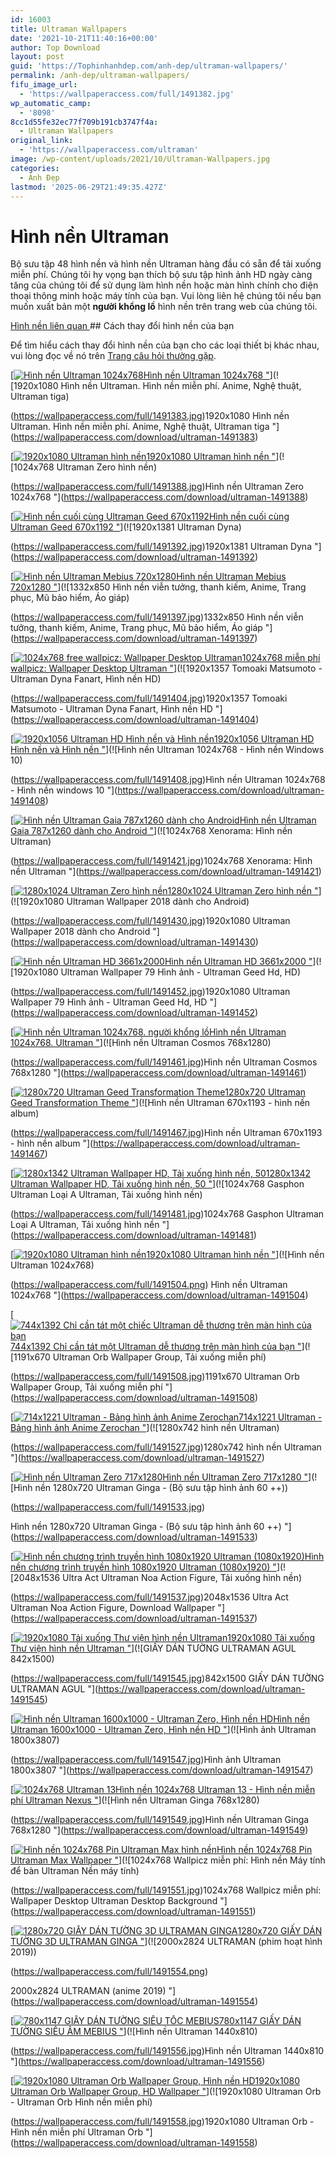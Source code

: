 ```yaml
---
id: 16003
title: Ultraman Wallpapers
date: '2021-10-21T11:40:16+00:00'
author: Top Download
layout: post
guid: 'https://Tophinhanhdep.com/anh-dep/ultraman-wallpapers/'
permalink: /anh-dep/ultraman-wallpapers/
fifu_image_url:
  - 'https://wallpaperaccess.com/full/1491382.jpg'
wp_automatic_camp:
  - '8098'
8cc1d55fe32ec77f709b191cb3747f4a:
  - Ultraman Wallpapers
original_link:
  - 'https://wallpaperaccess.com/ultraman'
image: /wp-content/uploads/2021/10/Ultraman-Wallpapers.jpg
categories:
  - Ảnh Đẹp
lastmod: '2025-06-29T21:49:35.427Z'
---
```

# Hình nền Ultraman

Bộ sưu tập 48 hình nền và hình nền Ultraman hàng đầu có sẵn để tải xuống miễn phí. Chúng tôi hy vọng bạn thích bộ sưu tập hình ảnh HD ngày càng tăng của chúng tôi để sử dụng làm hình nền hoặc màn hình chính cho điện thoại thông minh hoặc máy tính của bạn. Vui lòng liên hệ chúng tôi nếu bạn muốn xuất bản một **người khổng lồ** hình nền trên trang web của chúng tôi.

[Hình nền liên quan ](#related) ## Cách thay đổi hình nền của bạn

Để tìm hiểu cách thay đổi hình nền của bạn cho các loại thiết bị khác nhau, vui lòng đọc về nó trên [Trang câu hỏi thường gặp](https://tophinhanhdep.com/faq/).

  
[[![Hình nền Ultraman 1024x768](https://wallpaperaccess.com/full/1491382.jpg)Hình nền Ultraman 1024x768 "](https://wallpaperaccess.com/download/ultraman-1491382)](![1920x1080 Hình nền Ultraman.  Hình nền miễn phí.  Anime, Nghệ thuật, Ultraman tiga)

(https://wallpaperaccess.com/full/1491383.jpg)1920x1080 Hình nền Ultraman. Hình nền miễn phí. Anime, Nghệ thuật, Ultraman tiga "](https://wallpaperaccess.com/download/ultraman-1491383)

[[![1920x1080 Ultraman hình nền](https://wallpaperaccess.com/full/1491385.jpg)1920x1080 Ultraman hình nền "](https://wallpaperaccess.com/download/ultraman-1491385)](![1024x768 Ultraman Zero hình nền)

(https://wallpaperaccess.com/full/1491388.jpg)Hình nền Ultraman Zero 1024x768 "](https://wallpaperaccess.com/download/ultraman-1491388)

[[![Hình nền cuối cùng Ultraman Geed 670x1192](https://wallpaperaccess.com/full/1491389.jpg)Hình nền cuối cùng Ultraman Geed 670x1192 "](https://wallpaperaccess.com/download/ultraman-1491389)](![1920x1381 Ultraman Dyna)

(https://wallpaperaccess.com/full/1491392.jpg)1920x1381 Ultraman Dyna "](https://wallpaperaccess.com/download/ultraman-1491392)

[[![Hình nền Ultraman Mebius 720x1280](https://wallpaperaccess.com/full/1491394.jpg)Hình nền Ultraman Mebius 720x1280 "](https://wallpaperaccess.com/download/ultraman-1491394)](![1332x850 Hình nền viễn tưởng, thanh kiếm, Anime, Trang phục, Mũ bảo hiểm, Áo giáp)

(https://wallpaperaccess.com/full/1491397.jpg)1332x850 Hình nền viễn tưởng, thanh kiếm, Anime, Trang phục, Mũ bảo hiểm, Áo giáp "](https://wallpaperaccess.com/download/ultraman-1491397)

[[![1024x768 free wallpicz: Wallpaper Desktop Ultraman](https://wallpaperaccess.com/full/1491402.jpg)1024x768 miễn phí wallpicz: Wallpaper Desktop Ultraman "](https://wallpaperaccess.com/download/ultraman-1491402)](![1920x1357 Tomoaki Matsumoto - Ultraman Dyna Fanart, Hình nền HD)

(https://wallpaperaccess.com/full/1491404.jpg)1920x1357 Tomoaki Matsumoto - Ultraman Dyna Fanart, Hình nền HD "](https://wallpaperaccess.com/download/ultraman-1491404)

[[![1920x1056 Ultraman HD Hình nền và Hình nền](https://wallpaperaccess.com/full/1491407.jpg)1920x1056 Ultraman HD Hình nền và Hình nền "](https://wallpaperaccess.com/download/ultraman-1491407)](![Hình nền Ultraman 1024x768 - Hình nền Windows 10)

(https://wallpaperaccess.com/full/1491408.jpg)Hình nền Ultraman 1024x768 - Hình nền windows 10 "](https://wallpaperaccess.com/download/ultraman-1491408)

[[![Hình nền Ultraman Gaia 787x1260 dành cho Android](https://wallpaperaccess.com/full/1491417.jpg)Hình nền Ultraman Gaia 787x1260 dành cho Android "](https://wallpaperaccess.com/download/ultraman-1491417)](![1024x768 Xenorama: Hình nền Ultraman)

(https://wallpaperaccess.com/full/1491421.jpg)1024x768 Xenorama: Hình nền Ultraman "](https://wallpaperaccess.com/download/ultraman-1491421)

[[![1280x1024 Ultraman Zero hình nền](https://wallpaperaccess.com/full/1491428.jpg)1280x1024 Ultraman Zero hình nền "](https://wallpaperaccess.com/download/ultraman-1491428)](![1920x1080 Ultraman Wallpaper 2018 dành cho Android)

(https://wallpaperaccess.com/full/1491430.jpg)1920x1080 Ultraman Wallpaper 2018 dành cho Android "](https://wallpaperaccess.com/download/ultraman-1491430)

[[![Hình nền Ultraman HD 3661x2000](https://wallpaperaccess.com/full/1491446.jpg)Hình nền Ultraman HD 3661x2000 "](https://wallpaperaccess.com/download/ultraman-1491446)](![1920x1080 Ultraman Wallpaper 79 Hình ảnh - Ultraman Geed Hd, HD)

(https://wallpaperaccess.com/full/1491452.jpg)1920x1080 Ultraman Wallpaper 79 Hình ảnh - Ultraman Geed Hd, HD "](https://wallpaperaccess.com/download/ultraman-1491452)

[[![Hình nền Ultraman 1024x768.  người khổng lồ](https://wallpaperaccess.com/full/1491457.jpg)Hình nền Ultraman 1024x768. Ultraman "](https://wallpaperaccess.com/download/ultraman-1491457)](![Hình nền Ultraman Cosmos 768x1280)

(https://wallpaperaccess.com/full/1491461.jpg)Hình nền Ultraman Cosmos 768x1280 "](https://wallpaperaccess.com/download/ultraman-1491461)

[[![1280x720 Ultraman Geed Transformation Theme](https://wallpaperaccess.com/full/1491463.jpg)1280x720 Ultraman Geed Transformation Theme "](https://wallpaperaccess.com/download/ultraman-1491463)](![Hình nền Ultraman 670x1193 - hình nền album)

(https://wallpaperaccess.com/full/1491467.jpg)Hình nền Ultraman 670x1193 - hình nền album "](https://wallpaperaccess.com/download/ultraman-1491467)

[[![1280x1342 Ultraman Wallpaper HD, Tải xuống hình nền, 50](https://wallpaperaccess.com/full/1491473.jpg)1280x1342 Ultraman Wallpaper HD, Tải xuống hình nền, 50 "](https://wallpaperaccess.com/download/ultraman-1491473)](![1024x768 Gasphon Ultraman Loại A Ultraman, Tải xuống hình nền)

(https://wallpaperaccess.com/full/1491481.jpg)1024x768 Gasphon Ultraman Loại A Ultraman, Tải xuống hình nền "](https://wallpaperaccess.com/download/ultraman-1491481)

[[![1920x1080 Ultraman hình nền](https://wallpaperaccess.com/full/1491486.jpg)1920x1080 Ultraman hình nền "](https://wallpaperaccess.com/download/ultraman-1491486)](![Hình nền Ultraman 1024x768)

(https://wallpaperaccess.com/full/1491504.png) Hình nền Ultraman 1024x768 "](https://wallpaperaccess.com/download/ultraman-1491504)

[[![744x1392 Chỉ cần tát một chiếc Ultraman dễ thương trên màn hình của bạn](https://wallpaperaccess.com/full/353970.jpg)744x1392 Chỉ cần tát một Ultraman dễ thương trên màn hình của bạn "](https://wallpaperaccess.com/download/ultraman-353970)](![1191x670 Ultraman Orb Wallpaper Group, Tải xuống miễn phí)

(https://wallpaperaccess.com/full/1491508.jpg)1191x670 Ultraman Orb Wallpaper Group, Tải xuống miễn phí "](https://wallpaperaccess.com/download/ultraman-1491508)

[[![714x1221 Ultraman - Bảng hình ảnh Anime Zerochan](https://wallpaperaccess.com/full/1491517.jpg)714x1221 Ultraman - Bảng hình ảnh Anime Zerochan "](https://wallpaperaccess.com/download/ultraman-1491517)](![1280x742 hình nền Ultraman)

(https://wallpaperaccess.com/full/1491527.jpg)1280x742 hình nền Ultraman "](https://wallpaperaccess.com/download/ultraman-1491527)

[[![Hình nền Ultraman Zero 717x1280](https://wallpaperaccess.com/full/1491532.jpg)Hình nền Ultraman Zero 717x1280 "](https://wallpaperaccess.com/download/ultraman-1491532)](![Hình nền 1280x720 Ultraman Ginga - (Bộ sưu tập hình ảnh 60 ++))

(https://wallpaperaccess.com/full/1491533.jpg)

Hình nền 1280x720 Ultraman Ginga - (Bộ sưu tập hình ảnh 60 ++) "](https://wallpaperaccess.com/download/ultraman-1491533)

[[![Hình nền chương trình truyền hình 1080x1920 Ultraman (1080x1920)](https://wallpaperaccess.com/full/1491535.jpg)Hình nền chương trình truyền hình 1080x1920 Ultraman (1080x1920) "](https://wallpaperaccess.com/download/ultraman-1491535)](![2048x1536 Ultra Act Ultraman Noa Action Figure, Tải xuống hình nền)

(https://wallpaperaccess.com/full/1491537.jpg)2048x1536 Ultra Act Ultraman Noa Action Figure, Download Wallpaper "](https://wallpaperaccess.com/download/ultraman-1491537)

[[![1920x1080 Tải xuống Thư viện hình nền Ultraman](https://wallpaperaccess.com/full/1491539.jpg)1920x1080 Tải xuống Thư viện hình nền Ultraman "](https://wallpaperaccess.com/download/ultraman-1491539)](![GIẤY DÁN TƯỜNG ULTRAMAN AGUL 842x1500)

(https://wallpaperaccess.com/full/1491545.jpg)842x1500 GIẤY DÁN TƯỜNG ULTRAMAN AGUL "](https://wallpaperaccess.com/download/ultraman-1491545)

[[![Hình nền Ultraman 1600x1000 - Ultraman Zero, Hình nền HD](https://wallpaperaccess.com/full/1491546.jpg)Hình nền Ultraman 1600x1000 - Ultraman Zero, Hình nền HD "](https://wallpaperaccess.com/download/ultraman-1491546)](![Hình ảnh Ultraman 1800x3807)

(https://wallpaperaccess.com/full/1491547.jpg)Hình ảnh Ultraman 1800x3807 "](https://wallpaperaccess.com/download/ultraman-1491547)

[[![1024x768 Ultraman 13](https://wallpaperaccess.com/full/1491548.jpg)Hình nền 1024x768 Ultraman 13 - Hình nền miễn phí Ultraman Nexus "](https://wallpaperaccess.com/download/ultraman-1491548)](![Hình nền Ultraman Ginga 768x1280)

(https://wallpaperaccess.com/full/1491549.jpg)Hình nền Ultraman Ginga 768x1280 "](https://wallpaperaccess.com/download/ultraman-1491549)

[[![Hình nền 1024x768 Pin Ultraman Max hình nền](https://wallpaperaccess.com/full/1491550.jpg)Hình nền 1024x768 Pin Ultraman Max Wallpaper "](https://wallpaperaccess.com/download/ultraman-1491550)](![1024x768 Wallpicz miễn phí: Hình nền Máy tính để bàn Ultraman Nền máy tính)

(https://wallpaperaccess.com/full/1491551.jpg)1024x768 Wallpicz miễn phí: Wallpaper Desktop Ultraman Desktop Background "](https://wallpaperaccess.com/download/ultraman-1491551)

[[![1280x720 GIẤY DÁN TƯỜNG 3D ULTRAMAN GINGA](https://wallpaperaccess.com/full/1491553.jpg)1280x720 GIẤY DÁN TƯỜNG 3D ULTRAMAN GINGA "](https://wallpaperaccess.com/download/ultraman-1491553)](![2000x2824 ULTRAMAN (phim hoạt hình 2019))

(https://wallpaperaccess.com/full/1491554.png)

2000x2824 ULTRAMAN (anime 2019) "](https://wallpaperaccess.com/download/ultraman-1491554)

[[![780x1147 GIẤY DÁN TƯỜNG SIÊU TỐC MEBIUS](https://wallpaperaccess.com/full/1491555.jpg)780x1147 GIẤY DÁN TƯỜNG SIÊU ÂM MEBIUS "](https://wallpaperaccess.com/download/ultraman-1491555)](![Hình nền Ultraman 1440x810)

(https://wallpaperaccess.com/full/1491556.jpg)Hình nền Ultraman 1440x810 "](https://wallpaperaccess.com/download/ultraman-1491556)

[[![1920x1080 Ultraman Orb Wallpaper Group, Hình nền HD](https://wallpaperaccess.com/full/1491557.jpg)1920x1080 Ultraman Orb Wallpaper Group, HD Wallpaper "](https://wallpaperaccess.com/download/ultraman-1491557)](![1920x1080 Ultraman Orb - Ultraman Orb Hình nền miễn phí)

(https://wallpaperaccess.com/full/1491558.jpg)1920x1080 Ultraman Orb - Hình nền miễn phí Ultraman Orb "](https://wallpaperaccess.com/download/ultraman-1491558)
